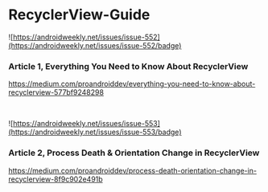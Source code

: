 # RecyclerView-Guide

![https://androidweekly.net/issues/issue-552](https://androidweekly.net/issues/issue-552/badge)

### Article 1, Everything You Need to Know About RecyclerView
https://medium.com/proandroiddev/everything-you-need-to-know-about-recyclerview-577bf9248298
&nbsp;


&nbsp;

![https://androidweekly.net/issues/issue-553](https://androidweekly.net/issues/issue-553/badge)

### Article 2, Process Death & Orientation Change in RecyclerView
https://medium.com/proandroiddev/process-death-orientation-change-in-recyclerview-8f9c902e491b
